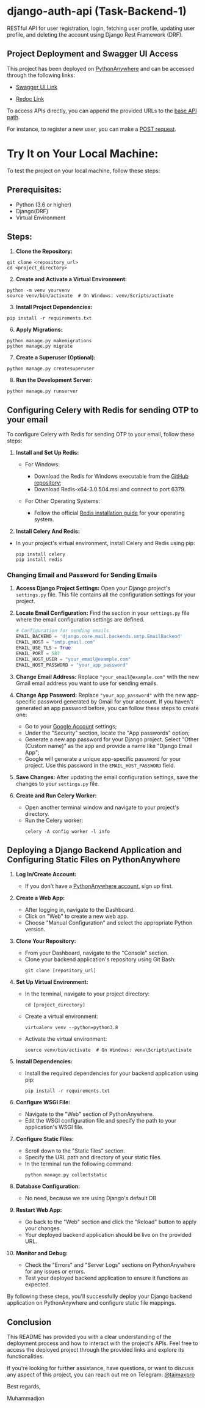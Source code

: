 # django-auth-api (Task-Backend-1)
RESTful API for user registration, login, fetching user profile, updating user profile, and deleting the account using Django Rest Framework (DRF).

## Project Deployment and Swagger UI Access

This project has been deployed on [PythonAnywhere](https://www.pythonanywhere.com/user/Abdulloev/) and can be accessed through the following links:

   - [Swagger UI Link](https://abdulloev.pythonanywhere.com/swagger/)

   - [Redoc Link](https://abdulloev.pythonanywhere.com/redoc/)

To access APIs directly, you can append the provided URLs to the [base API path]('https://abdulloev.pythonanywhere.com/auth/'). 

For instance, to register a new user, you can make a [POST request]('https://abdulloev.pythonanywhere.com/auth/register/').


# Try It on Your Local Machine:

To test the project on your local machine, follow these steps:

## Prerequisites:

- Python (3.6 or higher)
- Django(DRF)
- Virtual Environment 

## Steps:

1. **Clone the Repository:**

```
git clone <repository_url>
cd <project_directory>
```


2. **Create and Activate a Virtual Environment:**

```
python -m venv yourvenv
source venv/bin/activate  # On Windows: venv/Scripts/activate
```

3. **Install Project Dependencies:**

```
pip install -r requirements.txt
```

6. **Apply Migrations:**

```
python manage.py makemigrations
python manage.py migrate
```

7. **Create a Superuser (Optional):**

```
python manage.py createsuperuser
```


8. **Run the Development Server:**

```
python manage.py runserver
```


## Configuring Celery with Redis for sending OTP to your email

To configure Celery with Redis for sending OTP to your email, follow these steps:

1. **Install and Set Up Redis:**

   - For Windows:
     - Download the Redis for Windows executable from the [GitHub repository](https://github.com/microsoftarchive/redis/releases);
     - Download Redis-x64-3.0.504.msi and connect to port 6379.

   - For Other Operating Systems:
     - Follow the official [Redis installation guide](https://redis.io/download) for your operating system. 
   

2. **Install Celery And Redis:**
- In your project's virtual environment, install Celery and Redis using pip:
  ```
  pip install celery
  pip install redis
  ```

### Changing Email and Password for Sending Emails

1. **Access Django Project Settings:**
   Open your Django project's `settings.py` file. This file contains all the configuration settings for your project.

2. **Locate Email Configuration:**
   Find the section in your `settings.py` file where the email configuration settings are defined. 

   ```python
   # Configuration for sending emails
   EMAIL_BACKEND = 'django.core.mail.backends.smtp.EmailBackend'
   EMAIL_HOST = "smtp.gmail.com"
   EMAIL_USE_TLS = True
   EMAIL_PORT = 587
   EMAIL_HOST_USER = "your_email@example.com"
   EMAIL_HOST_PASSWORD = "your_app_password"


3. **Change Email Address:**
   Replace `"your_email@example.com"` with the new Gmail email address you want to use for sending emails.

4. **Change App Password:**
   Replace `"your_app_password"` with the new app-specific password generated by Gmail for your account. If you haven't generated an app password before, you can follow these steps to create one:

   - Go to your [Google Account](https://myaccount.google.com/) settings;
   - Under the "Security" section, locate the "App passwords" option;
   - Generate a new app password for your Django project. Select "Other (Custom name)" as the app and provide a name like "Django Email App";
   - Google will generate a unique app-specific password for your project. Use this password in the `EMAIL_HOST_PASSWORD` field.

5. **Save Changes:**
   After updating the email configuration settings, save the changes to your `settings.py` file.


6. **Create and Run Celery Worker:**
   - Open another terminal window and navigate to your project's directory.
   - Run the Celery worker:
     ```
     celery -A config worker -l info
     ```



## Deploying a Django Backend Application and Configuring Static Files on PythonAnywhere


1. **Log In/Create Account:**
   - If you don't have a [PythonAnywhere account](https://www.pythonanywhere.com/registration/register/beginner/), sign up first.

2. **Create a Web App:**
   - After logging in, navigate to the Dashboard.
   - Click on "Web" to create a new web app.
   - Choose "Manual Configuration" and select the appropriate Python version.

3. **Clone Your Repository:**
   - From your Dashboard, navigate to the "Console" section.
   - Clone your backend application's repository using Git Bash:
     ```
     git clone [repository_url]
     ```

4. **Set Up Virtual Environment:**
   - In the terminal, navigate to your project directory:
     ```
     cd [project_directory]
     ```
   - Create a virtual environment:
     ```
     virtualenv venv --python=python3.8
     ```
   - Activate the virtual environment:
     ```
     source venv/bin/activate  # On Windows: venv\Scripts\activate
     ```

5. **Install Dependencies:**
   - Install the required dependencies for your backend application using pip:
     ```
     pip install -r requirements.txt
     ```

6. **Configure WSGI File:**
   - Navigate to the "Web" section of PythonAnywhere.
   - Edit the WSGI configuration file and specify the path to your application's WSGI file.

7. **Configure Static Files:**
   - Scroll down to the "Static files" section.
   - Specify the URL path and directory of your static files.
   - In the terminal run the following command:
     ```
     python manage.py collectstatic
     ```

8. **Database Configuration:**
   - No need, because we are using Django's default DB

9. **Restart Web App:**
   - Go back to the "Web" section and click the "Reload" button to apply your changes.
   - Your deployed backend application should be live on the provided URL.

10. **Monitor and Debug:**
    - Check the "Errors" and "Server Logs" sections on PythonAnywhere for any issues or errors.
    - Test your deployed backend application to ensure it functions as expected.

By following these steps, you'll successfully deploy your Django backend application on PythonAnywhere and configure static file mappings.

## Conclusion

This README has provided you with a clear understanding of the deployment process and how to interact with the project's APIs. Feel free to access the deployed project through the provided links and explore its functionalities.


If you're looking for further assistance, have questions, or want to discuss any aspect of this project, you can reach out me on
Telegram: [@tajmaxpro](https://t.me/tajmaxpro)

Best regards,

Muhammadjon
